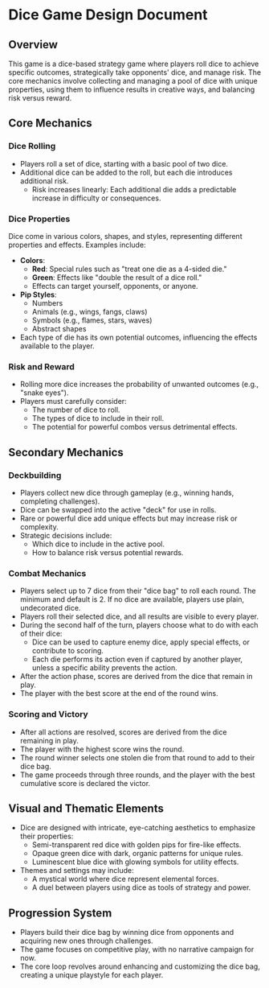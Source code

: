# Dice Game Design Document

## Overview

This game is a dice-based strategy game where players roll dice to achieve specific outcomes, strategically take opponents' dice, and manage risk. The core mechanics involve collecting and managing a pool of dice with unique properties, using them to influence results in creative ways, and balancing risk versus reward.

## Core Mechanics

### Dice Rolling

- Players roll a set of dice, starting with a basic pool of two dice.
- Additional dice can be added to the roll, but each die introduces additional risk.
  - Risk increases linearly: Each additional die adds a predictable increase in difficulty or consequences.

### Dice Properties

Dice come in various colors, shapes, and styles, representing different properties and effects. Examples include:

- **Colors**:
  - **Red**: Special rules such as "treat one die as a 4-sided die."
  - **Green**: Effects like "double the result of a dice roll."
  - Effects can target yourself, opponents, or anyone.
- **Pip Styles**:
  - Numbers
  - Animals (e.g., wings, fangs, claws)
  - Symbols (e.g., flames, stars, waves)
  - Abstract shapes
- Each type of die has its own potential outcomes, influencing the effects available to the player.

### Risk and Reward

- Rolling more dice increases the probability of unwanted outcomes (e.g., "snake eyes").
- Players must carefully consider:
  - The number of dice to roll.
  - The types of dice to include in their roll.
  - The potential for powerful combos versus detrimental effects.

## Secondary Mechanics

### Deckbuilding

- Players collect new dice through gameplay (e.g., winning hands, completing challenges).
- Dice can be swapped into the active "deck" for use in rolls.
- Rare or powerful dice add unique effects but may increase risk or complexity.
- Strategic decisions include:
  - Which dice to include in the active pool.
  - How to balance risk versus potential rewards.

### Combat Mechanics

- Players select up to 7 dice from their "dice bag" to roll each round. The minimum and default is 2. If no dice are available, players use plain, undecorated dice.
- Players roll their selected dice, and all results are visible to every player.
- During the second half of the turn, players choose what to do with each of their dice:
  - Dice can be used to capture enemy dice, apply special effects, or contribute to scoring.
  - Each die performs its action even if captured by another player, unless a specific ability prevents the action.
- After the action phase, scores are derived from the dice that remain in play.
- The player with the best score at the end of the round wins.

### Scoring and Victory

- After all actions are resolved, scores are derived from the dice remaining in play.
- The player with the highest score wins the round.
- The round winner selects one stolen die from that round to add to their dice bag.
- The game proceeds through three rounds, and the player with the best cumulative score is declared the victor.

## Visual and Thematic Elements

- Dice are designed with intricate, eye-catching aesthetics to emphasize their properties:
  - Semi-transparent red dice with golden pips for fire-like effects.
  - Opaque green dice with dark, organic patterns for unique rules.
  - Luminescent blue dice with glowing symbols for utility effects.
- Themes and settings may include:
  - A mystical world where dice represent elemental forces.
  - A duel between players using dice as tools of strategy and power.

## Progression System

- Players build their dice bag by winning dice from opponents and acquiring new ones through challenges.
- The game focuses on competitive play, with no narrative campaign for now.
- The core loop revolves around enhancing and customizing the dice bag, creating a unique playstyle for each player.

